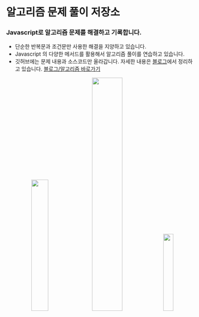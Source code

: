 # 알고리즘 문제 풀이 저장소
### Javascript로 알고리즘 문제를 해결하고 기록합니다.
- 단순한 반복문과 조건문만 사용한 해결을 지양하고 있습니다.<br>
- Javascript 의 다양한 메서드를 활용해서 알고리즘 풀이를 연습하고 있습니다.
- 깃허브에는 문제 내용과 소스코드만 올라갑니다. 자세한 내용은 [블로그](https://youngsimi.tistory.com/)에서 정리하고 있습니다. [블로그/알고리즘 바로가기](https://youngsimi.tistory.com/)
<p align="center">
  <img style="width: 30%;" src="https://user-images.githubusercontent.com/58963027/230459275-2aa33f13-49d3-42f4-a27c-4a142fee5c9f.png"/>
  <img style="width: 40%;" src="https://user-images.githubusercontent.com/58963027/230456769-82099ca2-8f8c-4f32-812d-c4986ff3752f.png"/>
  
  <img style="width: 23%;" src="https://user-images.githubusercontent.com/58963027/230459315-7fac074a-1121-4a16-9697-18d9b3a2f776.png"/>
</p>
